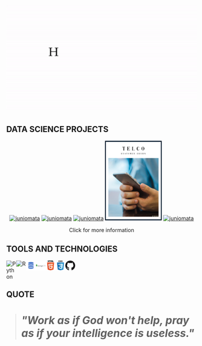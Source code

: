 <p align="center">
  <img src="https://github.com/juniomata/juniomata/blob/main/junio-head-github-gif.gif"  alt="juniomata" width="750">
</p>

## DATA SCIENCE PROJECTS

<p align="center">
  <a href="[https://github.com/juniomata/Hotel_Booking_Cancellations_Prediction](https://public.tableau.com/app/profile/junio.mata/viz/USClimateMigrations/Dashboard1?publish=yes)"><img src="https://github.com/juniomata/juniomata/blob/main/climate.png" alt="juniomata" width="150" height="210"></a>
  <a href="https://github.com/juniomata/nyc_building_energy"><img src="https://github.com/juniomata/juniomata/blob/main/energy.png" alt="juniomata" width="150" height="210"></a>
  <a href="https://github.com/juniomata/nyc_property_price_modeling"><img src="https://github.com/juniomata/juniomata/blob/main/housing.png" alt="juniomata" width="150" height="210"></a>
  <a href="https://github.com/juniomata/Churn_Telco_Industry"><img src="https://github.com/juniomata/juniomata/blob/main/telco.jpg" alt="juniomata" width="150" height="210"></a>
  <a href="https://github.com/juniomata/Hotel_Booking_Cancellations_Prediction"><img src="https://github.com/juniomata/juniomata/blob/main/hotel.jpg" alt="juniomata" width="150" height="210"></a>
</p>
<p align="center">
Click for more information
</p>


## TOOLS AND TECHNOLOGIES

  <img align="left" alt="Python" width="26px" src="https://upload.wikimedia.org/wikipedia/commons/c/c3/Python-logo-notext.svg" />
  <img align="left" alt="R" width="26px" src="https://upload.wikimedia.org/wikipedia/commons/thumb/1/1b/R_logo.svg/1086px-R_logo.svg.png" />
  <img align="left" alt="SQL" width="26px" src="https://raw.githubusercontent.com/github/explore/80688e429a7d4ef2fca1e82350fe8e3517d3494d/topics/sql/sql.png" />
  <img align="left" alt="MongoDB" width="26px" src="https://raw.githubusercontent.com/github/explore/80688e429a7d4ef2fca1e82350fe8e3517d3494d/topics/mongodb/mongodb.png" />
  <img align="left" alt="HTML5" width="26px" src="https://raw.githubusercontent.com/github/explore/80688e429a7d4ef2fca1e82350fe8e3517d3494d/topics/html/html.png" />
  <img align="left" alt="CSS3" width="26px" src="https://raw.githubusercontent.com/github/explore/80688e429a7d4ef2fca1e82350fe8e3517d3494d/topics/css/css.png" />
  <img align="left" alt="GitHub" width="26px" src="https://raw.githubusercontent.com/github/explore/78df643247d429f6cc873026c0622819ad797942/topics/github/github.png" />
<br />

<p> </p>

<br />

## QUOTE

> # ***"Work as if God won't help, pray as if your intelligence is useless."*** 
